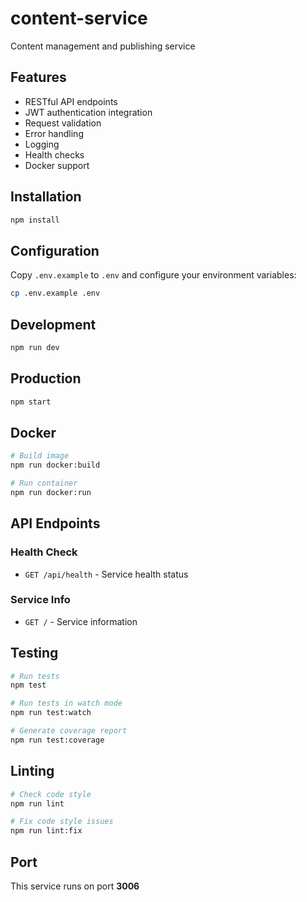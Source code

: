 # content-service

Content management and publishing service

## Features

- RESTful API endpoints
- JWT authentication integration
- Request validation
- Error handling
- Logging
- Health checks
- Docker support

## Installation

```bash
npm install
```

## Configuration

Copy `.env.example` to `.env` and configure your environment variables:

```bash
cp .env.example .env
```

## Development

```bash
npm run dev
```

## Production

```bash
npm start
```

## Docker

```bash
# Build image
npm run docker:build

# Run container
npm run docker:run
```

## API Endpoints

### Health Check
- `GET /api/health` - Service health status

### Service Info
- `GET /` - Service information

## Testing

```bash
# Run tests
npm test

# Run tests in watch mode
npm run test:watch

# Generate coverage report
npm run test:coverage
```

## Linting

```bash
# Check code style
npm run lint

# Fix code style issues
npm run lint:fix
```

## Port

This service runs on port **3006**

